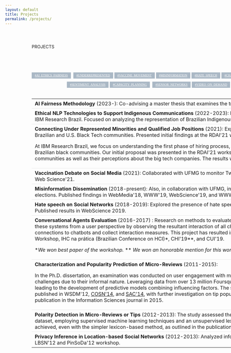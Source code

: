 ```yaml
---
layout: default
title: Projects
permalink: /projects/
---
```

<style>
th, td{
text-align: left;
padding: 5px 10px;
border-bottom: 1px solid #e5e5e5;
}
h4{
   color:#494949;
}

tbody > tr:last-child > td {
  border-bottom: 0;
}

.c-article__footer2{
  margin:30px 0 0;
  padding-bottom:30px;
  text-align:center;
}

.c-article__footer2 .c-article__tag
{
  margin-bottom:5px
}
.c-article__footer2 .c-article__tag a{
  display:inline-block;
  vertical-align:middle;
  padding:5px 10px;
  font-family:'Volkhov', 'Times New Roman', Times, serif;
  font-size:10px;
  line-height:10px;
  text-transform:uppercase;
  background-color:rgba(115,138,160,0.6);color:#fff
}

.c-article__footer2 .c-article__tag a:hover{
  background-color:rgba(80,100,118,0.6)
}

.c-article__footer2 .c-article__tag a:last-child{
  margin-right:0
}

</style>

<div id="page1-div" style="position:relative;width:1400px;height:864px;">
<p style="position:absolute;top:15px;left:86px;white-space:nowrap" class="projects00">PROJECTS</p>


<div class="c-article__footer2 u-clearfix">

<div class="c-article__tag" style="position:absolute;top:120px;left:86px">
<a href="#ai_ethics_fairness">#ai_ethics_fairness</a>&nbsp;
<a href="#hiring">#underrepresented</a>&nbsp;<a href="#vaccine">#vaccine_movement</a>&nbsp;<a href="#misinformation">#misinformation</a> <a href="#hate">#hate_speech</a> <a href="#chatbots">#chatbots</a>&nbsp;<a href="#popularity">#popularity_prediction</a>&nbsp;<a href="#privacy">#privacy</a>&nbsp;
</div>

<div class="c-article__tag" style="position:absolute;top:150px;left:200px">
<a href="#sentiment_analysis">#sentiment_analysis</a>&nbsp;<a href="#capacity">#capacity_planning</a>
&nbsp;<a href="#sensornets">#sensor_networks</a>&nbsp;<a href="#vod">#video_on_demand</a>
</div></div>


<div style="position:absolute;top:190px;left:86px;text-align: justify;">
<table>

<tr><td>
<a id="ai_ethics_fairness"><b>AI Fairness Methodology</b> (2023-)</a>:
Co-advising a master thesis that examines the trade-offs among metrics and methods aimed at mitigating AI bias.
</td></tr>

<tr><td>
<a id="indigenous"><b>Ethical NLP Technologies to Support Indigenous Communications </b> (2022-2023)</a>:
Investigated the robustness of current AI models to Brazilian indigenous languages at IBM Research Brazil. Focused on analyzing the representation of Brazilian Indigenous languages in Wikipedia, leading to publications in ICWSM'24.
</td></tr>

<tr><td>
<a id="hiring"><b>Connecting Under Represented Minorities and Qualified Job Positions </b> (2021)</a>:
Explored the distribution of job postings among underrepresented groups, particularly Brazilian and U.S. Black Tech communities. Presented initial findings at the RDAI'21 workshop at AAAI, with further results published in WebSci'22.

At IBM Research Brazil, we focus on understanding the first phase of hiring process, how job posts are disseminated among underrepresented groups, in particular Brazilian black communities. Our initial proposal was presented in the RDAI'21 workshop at AAAI. My focus was on characterizing the Brazilian and US Black Tech communities as well as their perceptions about the big tech companies. The results were published at (WebSci'22).
</td></tr>

<tr><td><a id="vaccine"><b>Vaccination Debate on Social Media </b> (2021)</a>: Collaborated with UFMG to monitor Twitter discussions on COVID-19 vaccines since December 2020. Published results in Web Science'21.
</td></tr>

<tr><td> <a id="misinformation"><b>Misinformation Dissemination</b> (2018-present)</a>: Also, in collaboration with UFMG, investigated misinformation dissemination on WhatsApp during Brazilian Presidential elections. Published findings in WebMedia'18, WWW'19, WebScience'19, and WWW'20.
</td></tr>

<tr><td><a id="hate"><b>Hate speech on Social Networks</b> (2018-2019)</a>: Explored the presence of hate speech content on Twitter during the 2014 and 2018 Soccer World Cup editions. Published results in WebScience 2019.
</td></tr>

<tr><td><a id="chatbots"><b>Conversational Agents Evaluation</b> (2016-2017) </a>: Research on methods to evaluate conversational agent systems, such as chatbots, focusing particularly on assessing these systems from a user perspective by observing the resultant interaction of all chatbot modules. A specialized chatbot tester tool was developed to simulate user connections to chatbots and collect interaction measures. This project has resulted in a patented tool and publications presented at Conversational UX Design CHI 2017 Workshop, IHC na prática (Brazilian Conference on HCI)*, CHI'19**, and CUI'19.
<p> *<i>We won best paper of the workshop. </i>    ** <i>We won an honorable mention for this work.</i></p>

</td></tr>


<tr><td><a id="popularity"><b>Characterization and Popularity Prediction of Micro-Reviews</b> (2011-2015)</a>:

In the Ph.D. dissertation, an examination was conducted on user engagement with micro-reviews, particularly focusing on Foursquare tips, which present unique challenges due to their informal nature. Leveraging data from over 13 million Foursquare users, an analysis was carried out on the evolution of tip popularity over time, leading to the development of predictive models combining influencing factors. The study's key findings, including behavioral patterns impacting tip popularity, were published in WSDM'12, <a href="http://cosn.acm.org/2014/files/cosn089f-vasconcelosA.pdf">COSN'14</a>, and <a href="https://dl.acm.org/doi/abs/10.1145/2554850.2554911">SAC'14</a>, with further investigation on tip popularity dynamics presented at COSN'14, and the overall research culminated in a publication in the Information Sciences journal in 2015.
</td></tr>

<tr><td><a id="sentiment_analysis"><b>Polarity Detection in Micro-Reviews or Tips</b> (2012-2013)</a>:
The study assessed the effectiveness of polarity classification strategies on subsets of the Foursquare dataset, employing supervised machine learning techniques and an unsupervised lexicon-based approach. Findings indicate that effective polarity classification can be achieved, even with the simpler lexicon-based method, as outlined in the publication presented at the <a href="https://www.researchgate.net/profile/Marisa-Vasconcelos-2/publication/267025750_Polarity_Detection_of_Foursquare_Tips/links/544124670cf2a6a049a561d4/Polarity-Detection-of-Foursquare-Tips.pdf"> SocInfo'13</a> conference.
</td></tr>

<tr><td><a id="privacy"><b>Privacy Inference in Location-based Social Networks</b> (2012-2013)</a>:
Analyzed information leakage from publicly available features on Foursquare. Published results in LBSN'12 and PinSoDa'12 workshop.
</td></tr>
<!-- Personalized Recommendations Exploring Context Information (2010-2011)

We have proposed a model based on the Random Walk algorithm to recommend media objects (music tracks) exploring the users' profiles and the query context (music genre). We have evaluated our algorithms on a dataset collected from Last.fm that included information about users, the listened tracks, and the tags used. -->

<tr><td><a id="capacity"><b>Capacity Planning Models for Business Intelligence Workloads</b> (2009-2010)</a>:
In partnership with HP Labs, Palo Alto, our team tackled the development of analytical models for capacity planning and performance analysis in Business Intelligence workloads. These workloads, driven by queries processing large datasets, demanded intricate parallel processing solutions. Our efforts focused on optimizing intra-query pipeline parallelism to improve system efficiency and scalability.
</td></tr>

<tr><td><a id="sensornets"><b>Location Estimation of Mobile Sensors using Contact Traces</b> (2006-2008)</a>: Proposed a model for estimating sensor locations in wireless networks using contact traces for master's thesis (M.Sc.).
</td></tr>

<tr><td><a id="vod"><b>Analysis of Streaming Media Distribution in Peer-to-Peer Architectures</b> (2001-2003)</a>: Conducted experimental analysis comparing peer-to-peer and client/server approaches for distributing live streaming media. Published results in LA-WEB 2003 and as a Master thesis.
</td></tr>
</table>
</div>
</div>
